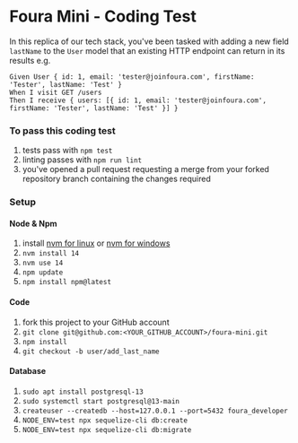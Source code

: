 # Foura Mini - Coding Test #

In this replica of our tech stack, you've been tasked with adding a new field `lastName` to the `User` model that an existing HTTP endpoint can return in its results e.g.

```
Given User { id: 1, email: 'tester@joinfoura.com', firstName: 'Tester', lastName: 'Test' }
When I visit GET /users
Then I receive { users: [{ id: 1, email: 'tester@joinfoura.com', firstName: 'Tester', lastName: 'Test' }] }
```

### To pass this coding test ###

1. tests pass with `npm test`
2. linting passes with `npm run lint`
3. you've opened a pull request requesting a merge from your forked repository branch containing the changes required

### Setup ###

#### Node & Npm

1. install [nvm for linux](https://github.com/nvm-sh/nvm#installing-and-updating) or [nvm for windows](https://docs.microsoft.com/en-us/windows/dev-environment/javascript/nodejs-on-windows)
2. `nvm install 14`
3. `nvm use 14`
4. `npm update`
5. `npm install npm@latest`

#### Code

1. fork this project to your GitHub account
2. `git clone git@github.com:<YOUR_GITHUB_ACCOUNT>/foura-mini.git`
3. `npm install`
4. `git checkout -b user/add_last_name`

#### Database

1. `sudo apt install postgresql-13`
2. `sudo systemctl start postgresql@13-main`
3. `createuser --createdb --host=127.0.0.1 --port=5432 foura_developer`
4. `NODE_ENV=test npx sequelize-cli db:create`
5. `NODE_ENV=test npx sequelize-cli db:migrate`
